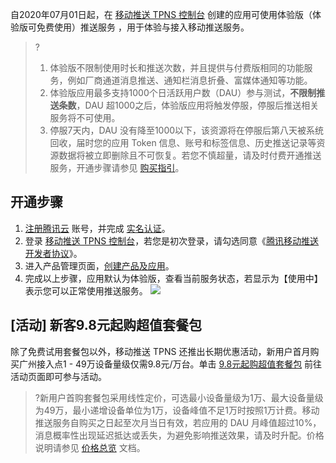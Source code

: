 自2020年07月01日起，在 [移动推送 TPNS 控制台](https://console.cloud.tencent.com/tpns) 创建的应用可使用体验版（体验版可免费使用）推送服务 ，用于体验与接入移动推送服务。

>?
> 1. 体验版不限制使用时长和推送次数，并且提供与付费版相同的功能服务，例如厂商通道消息推送、通知栏消息折叠、富媒体通知等功能。
> 2. 体验版应用最多支持1000个日活跃用户数（DAU）参与测试，**不限制推送条数**，DAU 超1000之后，体验版应用将触发停服，停服后推送相关服务将不可使用。
 > 3. 停服7天内，DAU 没有降至1000以下，该资源将在停服后第八天被系统回收，届时您的应用 Token 信息、账号和标签信息、历史推送记录等资源数据将被立即删除且不可恢复。若您不慎超量，请及时付费开通推送服务，开通步骤请参见 [购买指引](https://cloud.tencent.com/document/product/548/37242)。
 > 


## 开通步骤

1. [注册腾讯云](https://cloud.tencent.com/register?s_url=https%3A%2F%2Fcloud.tencent.com%2F) 账号，并完成 [实名认证](https://cloud.tencent.com/document/product/378/3629)。
2. 登录 [移动推送 TPNS 控制台](https://console.cloud.tencent.com/tpns)，若您是初次登录，请勾选同意《[腾讯移动推送开发者协议](https://cloud.tencent.com/document/product/548/41942)》。
3. 进入产品管理页面，[创建产品及应用](https://cloud.tencent.com/document/product/548/37241)。
4. 完成以上步骤，应用默认为体验版，查看当前服务状态，若显示为【使用中】表示您可以正常使用推送服务。
![](https://main.qcloudimg.com/raw/d1682880ae7b37429c6101999bea8026.png)


## [活动] 新客9.8元起购超值套餐包

除了免费试用套餐包以外，移动推送 TPNS 还推出长期优惠活动，新用户首月购买广州接入点1 - 49万设备量级仅需9.8元/万台。单击 [9.8元起购超值套餐包](https://cloud.tencent.com/act/pro/tpnsnew?from=13268) 前往活动页面即可参与活动。

>?新用户首购套餐包采用线性定价，可选最小设备量级为1万、最大设备量级为49万，最小递增设备单位为1万，设备峰值不足1万时按照1万计费。移动推送服务自购买之日起至次月当日有效，若应用的 DAU 月峰值超过10%，消息概率性出现延迟抵达或丢失，为避免影响推送效果，请及时升配。价格说明请参见 [价格总览](https://cloud.tencent.com/document/product/548/36648) 文档。
